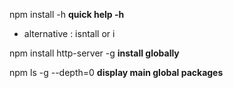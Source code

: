 npm install -h  **quick help -h**

- alternative : isntall or i

npm install http-server -g  **install globally**

npm ls -g --depth=0  **display main global packages**